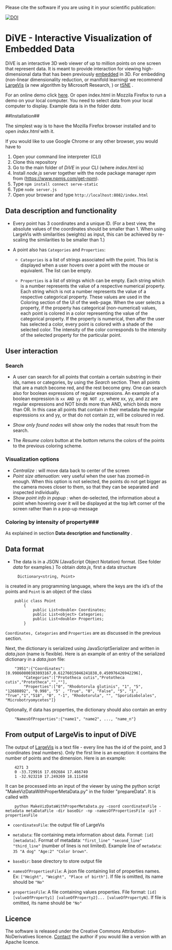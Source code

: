 Please cite the software if you are using it in your scientific publication:

[![DOI](https://zenodo.org/badge/69663950.svg)](https://zenodo.org/badge/latestdoi/69663950)


# DiVE   -  Interactive Visualization of Embedded Data

 
DiVE is an interactive 3D web viewer of up to million points on one screen that represent data. It is meant to provide interaction for viewing high-dimensional data that has been previously [embedded](https://en.wikipedia.org/wiki/Nonlinear_dimensionality_reduction) in 3D. For embedding (non-linear dimensionality reduction, or manifold learning) we recommend [LargeVis](http://github.com/sonjageorgievska/LargeVis/) (a new algorithm by Microsoft Research, ) or [tSNE](https://github.com/lvdmaaten/bhtsne) .       

For an online demo click  [here](http://sonjageorgievska.github.io/DiVE/ "online demo"). Or open index.html in Mozzila Firefox to run a demo on your local computer. You need to select data from your local computer to display. Example data is in the folder *data*.   


##Installation##

The simplest way is to have the Mozilla Firefox browser installed and to open *index.html* with it.   

If you would like to use Google Chrome or any other browser, you would have to

1. Open your command line interpreter (CLI)
2. Clone this repository
3. Go to the main folder of *DiVE* in your CLI (where *index.htm*l is)
4. Install *node.js* server together with the node package manager *npm* from (https://www.npmjs.com/get-npm).
5. Type `npm install connect serve-static`
6. Type `node server.js` 
7. Open your browser and type `http://localhost:8082/index.html` 

## Data description and functionality ##

* Every point has 3 coordinates and a unique ID. (For a best view, the absolute values of the coordinates should be smaller than 1. When using LargeVis with similarities (weights) as input, this can be achieved by re-scaling the similarities to be smaller than 1.) 
 
* A point also has `Categories` and `Properties`:
 
  - `Categories` is a list of strings associated with the point. This list is displayed when a user hovers over a point with the mouse or 	equivalent. The list can be empty.
  
  - `Properties` is a list of strings which can be empty. Each string which is a number represents the value of a respective numerical property. Each string which is not a number represents the value of a respective categorical property.  These values are used in the Coloring section of the UI of the web-page. When the user selects a property, if the property has categorical (non-numerical) values, each point is colored in a color representing the value of the categorical property. If the property is numerical, then after the user has selected a color, every point is colored with a shade of the selected color. The intensity of the color corresponds to the intensity of the selected property for the particular point. 

## User interaction ##
### Search ###
* A user can search for all points that contain a certain substring in their ids, names or categories, by using the *Search* section. Then all points that are a match become red, and the rest become grey. One can search also for boolean expressions of regular expressions. An example of a boolean expression is `xx AND yy OR NOT zz`, where xx, yy, and zz are regular expressions and NOT binds more than AND, which binds more than OR. In this case all points that contain in their metadata the regular espressions xx and yy, or that do not contain zz, will be coloured in red. 

* *Show only found nodes* will show only the nodes that result from the search.
  
* The *Resume colors* button at the bottom returns the colors of the points to the previous coloring scheme. 

### Visualization options ###

* *Centralize*  : will move data back to center of the screen
* *Point size attenuation*: very useful when the user has zoomed-in enough. When this option is not selected, the points do not get bigger as the camera moves closer to them, so that they can be separated and inspected individually. 
* *Show point info in popup* : when de-selected, the information about a point when hovering over it will be displayed at the top left corner of the screen rather than in a pop-up message

### Coloring by intensity of property###

As explained in section **Data description and functionality** .

## Data format ##

- The data is in a JSON (JavaScript Object Notation)  format. (See folder *data* for examples.)
To obtain *data.js*, first a data structure

		Dictionary<string, Point>

is created in any programming language, where the keys are the id’s of the points and `Point` is an object of the class 
  
		public class Point
		    {
		        public List<double> Coordinates;
		        public List<object> Categories;
		        public List<double> Properties;
		    }

`Coordinates, Categories` and `Properties` are as discussed in the previous section.

Next, the dictionary is serialized using JavaScriptSerializer and written in *data.json* (name is flexible). 
Here is an example of an entry of the serialized dictionary in a *data.json* file:

		"3951":{"Coordinates":[0.99860800383893167,0.61276015046241838,0.450976426942296],
			"Categories":["Prototheca cutis","Prototheca cutis","Prototheca","",""],
			"Properties":["0", "Rhodotorula glutinis", "1", "5", "12688892", "0.998", "5" , "True", "0", "False", "5", "1",  "True","1","518", "0", "-1", "Rhodotorula", "", "Sporidiobolales", "Microbotryomycetes"]}

Optionally, if data has properties, the dictionary should also contain an entry 

		"NamesOfProperties":{"name1", "name2", ..., "name_n"}

## From output of LargeVis to input of DiVE ##

The output of [LargeVis](http://github.com/sonjageorgievska/LargeVis/) is a text file - every line has the id of the point, and 3 coordinates (real numbers). Only the first line is an exception: it contains the number of points and the dimension. Here is an example:

		4271 3
		0 -33.729916 17.692684 17.466749
		1 -32.923210 17.249269 18.111458
		
It can be processed into an input of the viewer by using the python script "MakeVizDataWithProperMetaData.py" in the folder "prepareData". It is called with 
		
		python MakeVizDataWithProperMetaData.py -coord coordinatesFile -metadata metaDataFile -dir baseDir -np -namesOfPropertiesFile -pif -propertiesFile
		
		
		
* `coordinatesFile`: the output file of LargeVis
* `metaData`: file containing meta information about data. Format: `[id] [metadata]`.  Format of metadata:  `"first_line" "second_line" "third_line"` (number of lines is not limited). Example line of `metadata`: `35 "A dog" "Age:2" "Color brown"`.
	
* `baseDir`: base directory to store output file

* `namesOfPropertiesFile`: A json file containing list of properties names. Ex: `["Height", "Weight", "Place of birth"]`. If file is omitted, its name should be `"No"`
* `propertiesFile`: A file containing values properties. File format: `[id] [valueOfProperty1] [valueOfProperty2]... [valueOfPropertyN]`. If file is omitted, its name should be `"No"`

## Licence ##
The software is released under the Creative Commons Attribution-NoDerivatives licence.
[Contact](mailto:s.georgievska@esciencecenter.nl) the author if you would like a version with an Apache licence. 

